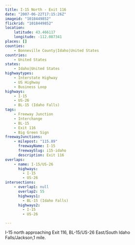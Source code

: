 ```yaml
---
title: I-15 North - Exit 116
date: "2007-06-22T17:15:26Z"
imageid: "1018449852"
flickrid: "1018449852"
location:
    latitude: 43.466117
    longitude: -112.087341
places: []
counties:
    - Bonneville County|Idaho|United States
countries:
    - United States
states:
    - Idaho|United States
highwaytypes:
    - Interstate Highway
    - US Highway
    - Business Loop
highways:
    - I-15
    - US-26
    - BL-15 (Idaho Falls)
tags:
    - Freeway Junction
    - Interchange
    - BL-15
    - Exit 116
    - Big Green Sign
freewayJunctions:
    - milepost: "115.89"
      freewayName: I-15
      freewaySlug: i15-idaho
      description: Exit 116
overlaps:
    - name: I-15/US-26
      highways:
        - I-15
        - US-26
intersections:
    - overlap1: null
      overlap2: 55
      highways1:
        - BL-15 (Idaho Falls)
      highways2:
        - I-15
        - US-26

---
```

I-15 north approaching Exit 116, BL-15/US-26 East/South Idaho Falls/Jackson,1 mile.